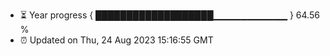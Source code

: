 - ⏳ Year progress { ███████████████████▁▁▁▁▁▁▁▁▁▁▁ } 64.56 %
- ⏰ Updated on Thu, 24 Aug 2023 15:16:55 GMT

